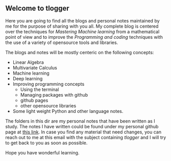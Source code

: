 ## Welcome to tlogger

Here you are going to find all the blogs and personal notes maintained by me for the purpose of sharing with you all. My complete blog is centered over the techniques for *Mastering Machine learning* from a mathematical point of view and to improve the *Programming and coding* techniques with the use of a variety of opensource tools and libraries. 

The blogs and notes will be mostly centeric on the following concepts:

- Linear Algebra
- Multivariate Calculus
- Machine learning
- Deep learning
- Improving programming concepts
	- Using the terminal
	- Managing packages with github
	- github pages
	- other opensource libraries
- Some light weight Python and other language notes.

The folders in this dir are my personal notes that have been written as I study. The notes I have written could be found under my personal github page at [this link](https://www.dhyanitushar.ml/tlogger). In case you find any material that need changes, you can reach out to me at this email with the subject containing *tlogger* and I will try to get back to you as soon as possible. 

Hope you have wonderful learning.
